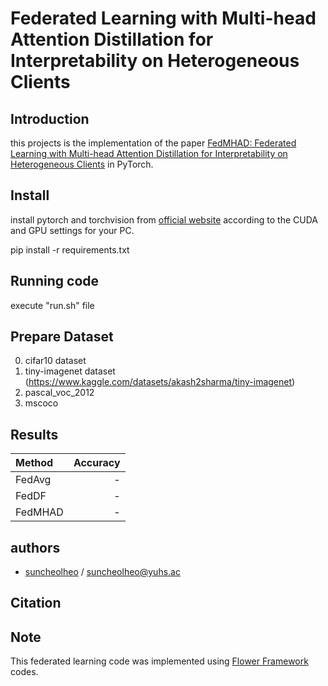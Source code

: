 # Federated Learning with Multi-head Attention Distillation for Interpretability on Heterogeneous Clients

## Introduction

this projects is the implementation of the paper [FedMHAD: Federated Learning with Multi-head Attention Distillation for Interpretability on Heterogeneous Clients]() in PyTorch.

## Install

install pytorch and torchvision from [official website](https://pytorch.org/get-started/previous-versions/) according to the CUDA and GPU settings for your PC.

pip install -r requirements.txt

## Running code

execute "run.sh" file 

## Prepare Dataset

0. cifar10 dataset
1. tiny-imagenet dataset (https://www.kaggle.com/datasets/akash2sharma/tiny-imagenet)
2. pascal_voc_2012
3. mscoco

## Results

| Method | Accuracy |
| :------- | --------:|
| FedAvg | - |
| FedDF | - |
| FedMHAD | - |

## authors

- [suncheolheo](https://github.com/NeighborHeo) / suncheolheo@yuhs.ac

## Citation

## Note

This federated learning code was implemented using [Flower Framework](https://github.com/adap/flower) codes.